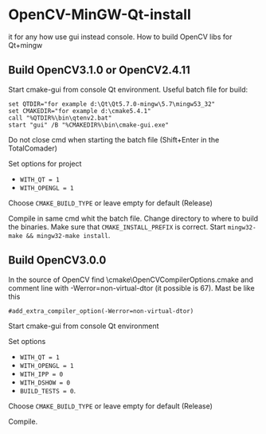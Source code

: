 # OpenCV-MinGW-Qt-install
it for any how use gui instead console. How to build OpenCV libs for Qt+mingw

## Build OpenCV3.1.0 or OpenCV2.4.11

Start cmake-gui from console Qt environment. Useful batch file for build:

```batch
set QTDIR="for example d:\Qt\Qt5.7.0-mingw\5.7\mingw53_32"
set CMAKEDIR="for example d:\cmake5.4.1"
call "%QTDIR%\bin\qtenv2.bat"
start "gui" /B "%CMAKEDIR%\bin\cmake-gui.exe"
```
Do not close cmd when starting the batch file (Shift+Enter in the TotalComader)

Set options for project
  * `WITH_QT = 1`
  * `WITH_OPENGL = 1`    

Choose `CMAKE_BUILD_TYPE` or leave empty for default (Release)

Compile in same cmd whit the batch file. Change directory to where to build the binaries. Make sure that `CMAKE_INSTALL_PREFIX` is correct. Start `mingw32-make && mingw32-make install`. 

## Build OpenCV3.0.0

In the source of OpenCV find \cmake\OpenCVCompilerOptions.cmake and comment line with -Werror=non-virtual-dtor (it possible is 67). Mast be like this   

    #add_extra_compiler_option(-Werror=non-virtual-dtor)

Start cmake-gui from console Qt environment  

Set options  

  * `WITH_QT = 1`
  * `WITH_OPENGL = 1` 
  * `WITH_IPP = 0`
  * `WITH_DSHOW = 0`
  * `BUILD_TESTS = 0`.

Choose `CMAKE_BUILD_TYPE` or leave empty for default (Release) 

Compile.
